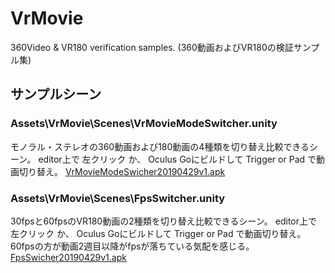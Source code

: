 # VrMovie
360Video &amp; VR180 verification samples. (360動画およびVR180の検証サンプル集)

## サンプルシーン
### Assets\VrMovie\Scenes\VrMovieModeSwitcher.unity
モノラル・ステレオの360動画および180動画の4種類を切り替え比較できるシーン。
editor上で 左クリック か、 Oculus Goにビルドして Trigger or Pad で動画切り替え。
[VrMovieModeSwicher20190429v1.apk](https://drive.google.com/open?id=1iOH0zQ0I6VobwCIENdTosUb0M7u6JqUn)

### Assets\VrMovie\Scenes\FpsSwitcher.unity
30fpsと60fpsのVR180動画の2種類を切り替え比較できるシーン。
editor上で 左クリック か、 Oculus Goにビルドして Trigger or Pad で動画切り替え。
60fpsの方が動画2週目以降がfpsが落ちている気配を感じる。
[FpsSwicher20190429v1.apk](https://drive.google.com/open?id=1O-SvyNc0O_vYpCKoTWiZTC_sd4SEDJoW)